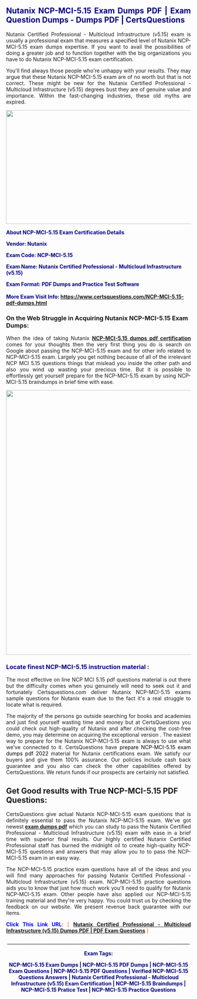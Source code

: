 <h2 style="text-align: justify;"><span style="color: #000080;">Nutanix NCP-MCI-5.15 Exam Dumps PDF | Exam Question Dumps - Dumps PDF | CertsQuestions</span></h2>
<p style="text-align: justify;">Nutanix Certified Professional - Multicloud Infrastructure (v5.15) exam is usually a professional exam that measures a specified level of Nutanix  NCP-MCI-5.15 exam dumps expertise. If you want to avail the possibilities of doing a greater job and to function together with the big organizations you have to do Nutanix NCP-MCI-5.15 exam certification.</p>
<p style="text-align: justify;">You'll find always those people who're unhappy with your results. They may argue that these Nutanix  NCP-MCI-5.15 exam are of no worth but that is not correct. These might be new for the Nutanix Certified Professional - Multicloud Infrastructure (v5.15) degrees bust they are of genuine value and importance. Within the fast-changing industries, these old myths are expired.</p>
<p><img style="display: block; margin-left: auto; margin-right: auto;" src="https://i.imgur.com/eaP4ae9.png" width="840" height="310" /></p>
<p><span style="color: #000080;"><strong>About NCP-MCI-5.15 Exam Certification Details</strong></span></p>
<p><span style="color: #000080;"><strong>Vendor: Nutanix<br /></strong></span></p>
<p><span style="color: #000080;"><strong>Exam Code: NCP-MCI-5.15</strong></span></p>
<p><span style="color: #000080;"><strong>Exam Name: Nutanix Certified Professional - Multicloud Infrastructure (v5.15)</strong></span></p>
<p><span style="color: #000080;"><strong>Exam Format: PDF Dumps and Practice Test Software<br /><br />More Exam Visit Info: <span style="color: #ff6600;"><a href="https://www.certsquestions.com/NCP-MCI-5.15-pdf-dumps.html">https://www.certsquestions.com/NCP-MCI-5.15-pdf-dumps.html</a></span></strong></span></p>
<h3>On the Web Struggle in Acquiring Nutanix NCP-MCI-5.15 Exam Dumps:</h3>
<p style="text-align: justify;">When the idea of taking Nutanix <a href="https://www.certsquestions.com/NCP-MCI-5.15-pdf-dumps.html"><strong> NCP-MCI-5.15 dumps pdf certification</strong></a> comes for your thoughts then the very first thing you do is search on Google about passing the NCP-MCI-5.15 exam and for other info related to NCP-MCI-5.15 exam. Largely you get nothing because of all of the irrelevant NCP MCI 5.15 questions things that mislead you inside the other path and also you wind up wasting your precious time. But it is possible to effortlessly get yourself prepare for the NCP-MCI-5.15 exam by using NCP-MCI-5.15 braindumps in brief time with ease.</p>
<p><a href="https://www.certsquestions.com/NCP-MCI-5.15-pdf-dumps.html"><img style="display: block; margin-left: auto; margin-right: auto;" src="https://i.imgur.com/pxhoKQ2.png" width="720" /></a></p>
<h3><span style="color: #000080;">Locate finest  NCP-MCI-5.15 instruction material :</span></h3>
<p style="text-align: justify;">The most effective on line NCP MCI 5.15 pdf questions material is out there but the difficulty comes when you genuinely will need to seek out it and fortunately Certsquestions.com deliver Nutanix NCP-MCI-5.15 exams sample questions for Nutanix  exam due to the fact it's a real struggle to locate what is required.</p>
<p style="text-align: justify;">The majority of the persons go outside searching for books and academies and just find yourself wasting time and money but at CertsQuestions you could check out high-quality of Nutanix  and after checking the cost-free demo, you may determine on acquiring the exceptional version . The easiest way to prepare for the Nutanix NCP-MCI-5.15 exam is always to use what we've connected to it. CertsQuestions have <span style="color: #000000;">prepare NCP-MCI-5.15 exam dumps pdf 2022</span> material for Nutanix certifications exam. We satisfy our buyers and give them 100% assurance. Our policies include cash back guarantee and you also can check the other capabilities offered by CertsQuestions. We return funds if our prospects are certainly not satisfied.</p>
<h2>Get Good results with True NCP-MCI-5.15 PDF Questions:</h2>
<p style="text-align: justify;">CertsQuestions give actual Nutanix NCP-MCI-5.15 exam questions that is definitely essential to pass the Nutanix  NCP-MCI-5.15 exam. We've got newest<strong>&nbsp;<a href="https://www.certsquestions.com/">exam dumps pdf</a></strong>&nbsp;which you can study to pass the Nutanix Certified Professional - Multicloud Infrastructure (v5.15) exam with ease in a brief time with superior final results. Our highly certified Nutanix Certified Professional staff has burned the midnight oil to create high-quality NCP-MCI-5.15 questions and answers that may allow you to to pass the NCP-MCI-5.15 exam in an easy way.</p>
<p style="text-align: justify;">The NCP-MCI-5.15 practice exam questions have all of the ideas and you will find many approaches for passing Nutanix Certified Professional - Multicloud Infrastructure (v5.15) exam. NCP-MCI-5.15 practice questions aids you to know that just how much work you'll need to qualify for Nutanix  NCP-MCI-5.15 exam. Other people have also applied our NCP-MCI-5.15 training material and they're very happy. You could trust us by checking the feedback on our website. We present revenue back guarantee with our items.</p>
<p style="text-align: justify;"><span style="color: #0000ff;"><strong>Click This Link URL</strong>:</span> <span style="color: #ff6600;">[ <strong><a href="https://www.certsquestions.com/nutanix-certified-professional-certification.html">Nutanix Certified Professional - Multicloud Infrastructure (v5.15) Dumps PDF | PDF Exam Questions</a></strong> ]</span></p>
<p style="text-align: center;">______________________________________________________________________________</p>
<p style="text-align: center;"><span style="color: #000080;"><strong>Exam Tags:</strong></span></p>
<p style="text-align: center;"><span style="color: #000080;"><strong>NCP-MCI-5.15 Exam Dumps | NCP-MCI-5.15 PDF Dumps | NCP-MCI-5.15 Exam Questions | NCP-MCI-5.15 PDF Questions | Verified NCP-MCI-5.15 Questions Answers | Nutanix Certified Professional - Multicloud Infrastructure (v5.15) Exam Certification | NCP-MCI-5.15 Braindumps | NCP-MCI-5.15 Pratice Test | NCP-MCI-5.15 Practice Questions</strong></span></p>
